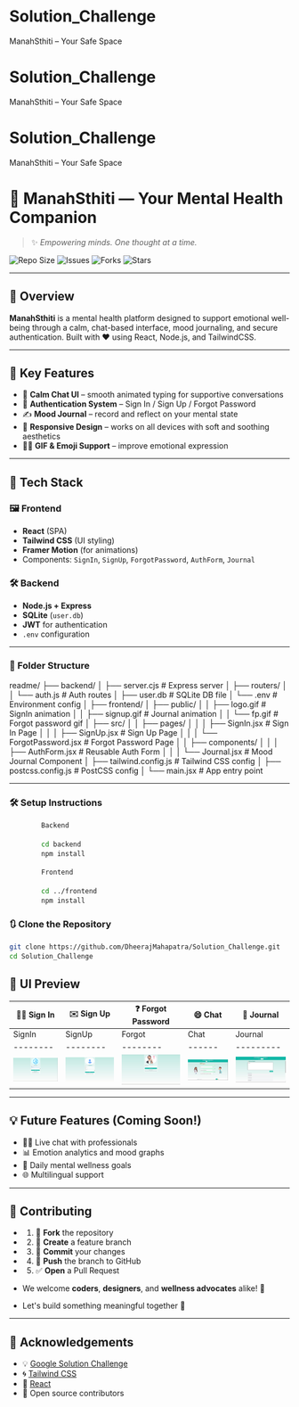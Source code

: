 # Solution_Challenge
ManahSthiti – Your Safe Space
# Solution_Challenge
ManahSthiti – Your Safe Space
# Solution_Challenge
ManahSthiti – Your Safe Space

# 💙 ManahSthiti — Your Mental Health Companion

> ✨ *Empowering minds. One thought at a time.*

![Repo Size](https://img.shields.io/github/repo-size/DheerajMahapatra/Solution_Challenge)
![Issues](https://img.shields.io/github/issues/DheerajMahapatra/Solution_Challenge)
![Forks](https://img.shields.io/github/forks/DheerajMahapatra/Solution_Challenge?style=social)
![Stars](https://img.shields.io/github/stars/DheerajMahapatra/Solution_Challenge?style=social)


---

## 🧠 Overview

**ManahSthiti** is a mental health platform designed to support emotional well-being through a calm, chat-based interface, mood journaling, and secure authentication. Built with ❤️ using React, Node.js, and TailwindCSS.

---

## 🎯 Key Features

- 💬 **Calm Chat UI** – smooth animated typing for supportive conversations  
- 🔐 **Authentication System** – Sign In / Sign Up / Forgot Password  
- ✍️ **Mood Journal** – record and reflect on your mental state  
- 🌈 **Responsive Design** – works on all devices with soft and soothing aesthetics  
- 🧘‍♂️ **GIF & Emoji Support** – improve emotional expression  

---

## 🚀 Tech Stack

### 🖼 Frontend

- **React** (SPA)
- **Tailwind CSS** (UI styling)
- **Framer Motion** (for animations)
- Components: `SignIn`, `SignUp`, `ForgotPassword`, `AuthForm`, `Journal`

### 🛠 Backend

- **Node.js + Express**
- **SQLite** (`user.db`)
- **JWT** for authentication
- `.env` configuration

---

### 📁 Folder Structure

readme/ ├── backend/ │ ├── server.cjs # Express server │ ├── routers/ │ │ └── auth.js # Auth routes │ ├── user.db # SQLite DB file │ └── .env # Environment config │ ├── frontend/ │ ├── public/ │ │ ├── logo.gif # SignIn animation │ │ ├── signup.gif # Journal animation │ │ └── fp.gif # Forgot password gif │ ├── src/ │ │ ├── pages/ │ │ │ ├── SignIn.jsx # Sign In Page │ │ │ ├── SignUp.jsx # Sign Up Page │ │ │ └── ForgotPassword.jsx # Forgot Password Page │ │ ├── components/ │ │ │ ├── AuthForm.jsx # Reusable Auth Form │ │ │ └── Journal.jsx # Mood Journal Component │ ├── tailwind.config.js # Tailwind CSS config │ ├── postcss.config.js # PostCSS config │ └── main.jsx # App entry point

---

### 🛠️ Setup Instructions

```bash
        Backend

        cd backend
        npm install

        Frontend

        cd ../frontend
        npm install
```


### 🔃 Clone the Repository

```bash
git clone https://github.com/DheerajMahapatra/Solution_Challenge.git
cd Solution_Challenge
```


## 🌄 UI Preview

| 🧑‍⚕️ Sign In | ✉️ Sign Up | ❓ Forgot Password | 😄 Chat | 📒 Journal |
|-------------|------------|-------------------|--------|-------------|
| SignIn | SignUp | Forgot | Chat | Journal |
|--------|--------|--------|------|---------|
| ![SignIn](https://raw.githubusercontent.com/DheerajMahapatra/Solution_Challenge/main/Images/SignIn.jpg) | ![SignUp](https://raw.githubusercontent.com/DheerajMahapatra/Solution_Challenge/main/Images/SignUp.jpg) | ![Forgot](https://raw.githubusercontent.com/DheerajMahapatra/Solution_Challenge/main/Images/Forget.jpg) | ![Chat](https://raw.githubusercontent.com/DheerajMahapatra/Solution_Challenge/main/Images/Chat.jpg) | ![Journal](https://raw.githubusercontent.com/DheerajMahapatra/Solution_Challenge/main/Images/Journal.jpg) |




---


## 💡 Future Features (Coming Soon!)

- 🧑‍⚕️ Live chat with professionals
- 📊 Emotion analytics and mood graphs
- 🎯 Daily mental wellness goals
- 🌐 Multilingual support

---

## 🤝 Contributing

- 1. 🍴 **Fork** the repository
- 2. 🌿 **Create** a feature branch
- 3. 💾 **Commit** your changes
- 4. 🚀 **Push** the branch to GitHub
- 5. ✅ **Open** a Pull Request

- We welcome **coders**, **designers**, and **wellness advocates** alike! 🙌
- Let's build something meaningful together 💙


---

## 🙏 Acknowledgements

- 💡 [Google Solution Challenge](https://developers.google.com/community/gdsc-solution-challenge)
- 🌀 [Tailwind CSS](https://tailwindcss.com/)
- 🔗 [React](https://reactjs.org/)
- 🧩 Open source contributors

